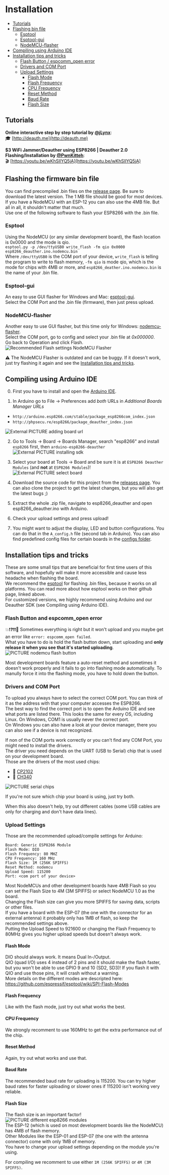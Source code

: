 # Installation
- [Tutorials](#tutorials)
- [Flashing bin file](#flashing-the-firmware-bin-file)
  - [Esptool](#esptool)
  - [Esptool-gui](#esptool-gui)
  - [NodeMCU-flasher](#nodemcu-flasher)
- [Compiling using Arduino IDE](#compiling-using-arduino-ide)
- [Installation tips and tricks](#installation-tips-and-tricks)
  - [Flash Button / espcomm_open error](#flash-Button-and-espcomm_open-error)
  - [Drivers and COM Port](#drivers-and-com-port)
  - [Upload Settings](#upload-settings)
    - [Flash Mode](#flash-mode)
    - [Flash Frequency](#flash-frequency)
    - [CPU Frequency](#cpu-frequency)
    - [Reset Method](#reset-method)
    - [Baud Rate](#baud-rate)
    - [Flash Size](#flash-size)

## Tutorials

**Online interactive step by step tutorial by [@jLynx](http://github.com/jLynx)**:  
🎓 [http://deauth.me](http://deauth.me)  

**$3 WiFi Jammer/Deauther using ESP8266 | Deauther 2.0 Flashing/Installation  by [@PwnKitteh](https://github.com/PwnKitteh)**:  
🎬 [https://youtu.be/wKhSlIYQ5jA](https://youtu.be/wKhSlIYQ5jA)

## Flashing the firmware bin file

You can find precompiled .bin files on the [release page](https://github.com/spacehuhn/esp8266_deauther/releases). Be sure to download the latest version. The 1 MB file should be good for most devices. If you have a NodeMCU with an ESP-12 you can also use the 4MB file. But all in all, it shouldn't matter that much.  
Use one of the following software to flash your ESP8266 with the .bin file.  

### Esptool
Using the NodeMCU (or any similar development board), the flash location is 0x0000 and the mode is qio.  
`esptool.py -p /dev/ttyUSB0 write_flash -fm qio 0x0000 esp8266_deauther.ino.nodemcu.bin`  
Where `/dev/ttyUSB0` is the COM port of your device, `write_flash` is telling the program to write to flash memory, `-fm qio` is mode qio, which is the mode for chips with 4MB or more, and `esp8266_deather.ino.nodemcu.bin` is the name of your .bin file. 

### Esptool-gui
An easy to use GUI flasher for Windows and Mac: [esptool-gui](https://github.com/Rodmg/esptool-gui).  
Select the COM Port and the .bin file (firmware), then just press upload.  

### NodeMCU-flasher
Another easy to use GUI flasher, but this time only for Windows: [nodemcu-flasher](https://github.com/nodemcu/nodemcu-flasher).  
Select the COM port, go to config and select your .bin file at *0x000000*.   
Go back to Operation and click Flash.  
![Recommended Flash settings NodeMCU Flasher](https://raw.githubusercontent.com/wiki/spacehuhn/esp8266_deauther/img/flash_settings_nodemcu_flasher.jpg)  

⚠️ The NodeMCU Flasher is outdated and can be buggy. If it doesn't work, just try flashing it again and see the [Installation tips and tricks](#installation-tips-and-tricks).  

## Compiling using Arduino IDE
0) First you have to install and open the [Arduino IDE](https://www.arduino.cc/en/main/software).  

1) In Arduino go to File -> Preferences add *both* URLs in *Additional Boards Manager URLs*  
- `http://arduino.esp8266.com/stable/package_esp8266com_index.json`
- `http://phpsecu.re/esp8266/package_deauther_index.json` 

![External PICTURE adding board url](https://raw.githubusercontent.com/tobozo/Arduino/deauther/screenshots/board_manager_urls.jpg)

2) Go to Tools -> Board -> Boards Manager, search "esp8266" and install `esp8266` first, then `arduino-esp8266-deauther`  
![External PICTURE installing sdk](https://raw.githubusercontent.com/tobozo/Arduino/deauther/screenshots/board_manager_sdk.jpg)

3) Select your board at Tools -> Board and be sure it is at `ESP8266 Deauther Modules` (and **not** at `ESP8266 Modules`)!  
![External PICTURE select board](https://raw.githubusercontent.com/tobozo/Arduino/deauther/screenshots/screenshot_select_board.jpg)

4) Download the source code for this project from the [releases page](https://github.com/spacehuhn/esp8266_deauther/releases). You can also clone the project to get the latest changes, but you will also get the latest bugs ;)

5) Extract the whole .zip file, navigate to esp8266_deauther and open esp8266_deauther.ino with Arduino.

6) Check your upload settings and press upload!

7) You might want to adjust the display, LED and button configurations. You can do that in the `A_config.h` file (second tab in Arduino). You can also find predefined config files for certain boards in the [configs folder](https://github.com/spacehuhn/esp8266_deauther/tree/master/configs).  

## Installation tips and tricks
These are some small tips that are beneficial for first time users of this software, and hopefully will make it more accessible and cause less headache when flashing the board.  
We recommend the [esptool](https://github.com/espressif/esptool) for flashing .bin files, because it works on all platforms. You can read more about how esptool works on their github page, linked above.  
For customized versions, we highly recommend using Arduino and our Deauther SDK (see Compiling using Arduino IDE).

### Flash Button and espcomm_open error
💥❗️❓❗️❗️💢 Sometimes everything is right but it won't upload and you maybe get an error like `error: espcomm_open failed`.  
What you have to do is hold the flash button down, start uploading and **only release it when you see that it's started uploading**.  
![PICTURE nodemcu flash button](https://raw.githubusercontent.com/wiki/spacehuhn/esp8266_deauther/img/nodemcu_flash_buttons.jpg)

Most development boards feature a auto-reset method and sometimes it doesn't work properly and it fails to go into flashing mode automatically. To manully force it into the flashing mode, you have to hold down the button.   

### Drivers and COM Port
To upload you always have to select the correct COM port. You can think of it as the address with that your computer accesses the ESP8266.  
The best way to find the correct port is to open the Arduino IDE and see what ports are listed there. This looks the same for every OS, including Linux. On Windows, COM1 is usually never the correct port.  
On Windows you can also have a look at your device manager, there you can also see if a device is not recognized.

If non of the COM ports work correctly or you can't find any COM Port, you might need to install the drivers.  
The driver you need depends on the UART (USB to Serial) chip that is used on your development board.  
Those are the drivers of the most used chips:  
- 💾 [CP2102](https://www.silabs.com/products/development-tools/software/usb-to-uart-bridge-vcp-drivers)
- 💾 [CH340](https://sparks.gogo.co.nz/ch340.html)

![PICTURE serial chips](https://raw.githubusercontent.com/wiki/spacehuhn/esp8266_deauther/img/nodemcu_serial_modules.jpg)  

If you're not sure which chip your board is using, just try both.  

When this also doesn't help, try out different cables (some USB cables are only for charging and don't have data lines).  

### Upload Settings
Those are the recommended upload/compile settings for Arduino:
```
Board: Generic ESP8266 Module  
Flash Mode: DIO
Flash Frequency: 80 MHZ
CPU Frequency: 160 MHz
Flash Size: 1M (256K SPIFFS)
Reset Method: nodemcu
Upload Speed: 115200
Port: <com port of your device>
```
Most NodeMCUs and other development boards have 4MB Flash so you can set the Flash Size to 4M (3M SPIFFS) or select NodeMCU 1.0 as the board.  
Changing the Flash size can give you more SPIFFS for saving data, scripts or other files.  
If you have a board with the ESP-07 (the one with the connector for an external antenna) it probably only has 1MB of flash, so keep the recommended settings above.  
Putting the Upload Speed to 921600 or changing the Flash Frequency to 80MHz gives you higher upload speeds but doesn't always work.  

#### Flash Mode
DIO should always work. It means Dual In-/Output.  
QIO (quad I/O) uses 4 instead of 2 pins and it should make the flash faster, but you won't be able to use GPIO 9 and 10 (SD2, SD3)! If you flash it with QIO and use those pins, it will crash without a warning.  
More details on the different modes are descripted here: https://github.com/espressif/esptool/wiki/SPI-Flash-Modes

#### Flash Frequency
Like with the flash mode, just try out what works the best.  

#### CPU Frequency
We strongly recomment to use 160MHz to get the extra performance out of the chip.  

#### Reset Method
Again, try out what works and use that.  

#### Baud Rate
The recommended baud rate for uploading is 115200. You can try higher baud rates for faster uploading or slower ones if 115200 isn't working very reliable.  

#### Flash Size
The flash size is an important factor!  
![PICTURE different esp8266 modules](https://raw.githubusercontent.com/wiki/spacehuhn/esp8266/img/esp_modules.jpg)  
The ESP-12 (which is used on most development boards like the NodeMCU) has 4MB of flash memory.  
Other Modules like the ESP-01 and ESP-07 (the one with the antenna connector) come with only 1MB of memory.  
You have to change your upload settings depending on the module you're using.  

For compiling we recomment to use either `1M (256K SPIFFS)` or `4M (3M SPIFFS)`.  